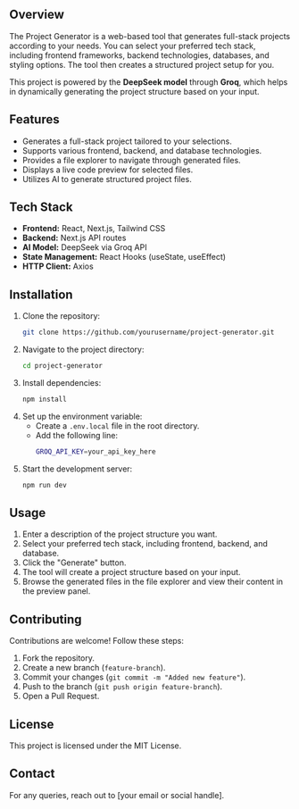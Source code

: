 ## Overview

The Project Generator is a web-based tool that generates full-stack projects according to your needs. You can select your preferred tech stack, including frontend frameworks, backend technologies, databases, and styling options. The tool then creates a structured project setup for you.

This project is powered by the **DeepSeek model** through **Groq**, which helps in dynamically generating the project structure based on your input.

## Features

- Generates a full-stack project tailored to your selections.
- Supports various frontend, backend, and database technologies.
- Provides a file explorer to navigate through generated files.
- Displays a live code preview for selected files.
- Utilizes AI to generate structured project files.

## Tech Stack

- **Frontend:** React, Next.js, Tailwind CSS
- **Backend:** Next.js API routes
- **AI Model:** DeepSeek via Groq API
- **State Management:** React Hooks (useState, useEffect)
- **HTTP Client:** Axios

## Installation

1. Clone the repository:
   ```sh
   git clone https://github.com/yourusername/project-generator.git
   ```
2. Navigate to the project directory:
   ```sh
   cd project-generator
   ```
3. Install dependencies:
   ```sh
   npm install
   ```
4. Set up the environment variable:
   - Create a `.env.local` file in the root directory.
   - Add the following line:
     ```sh
     GROQ_API_KEY=your_api_key_here
     ```
5. Start the development server:
   ```sh
   npm run dev
   ```

## Usage

1. Enter a description of the project structure you want.
2. Select your preferred tech stack, including frontend, backend, and database.
3. Click the "Generate" button.
4. The tool will create a project structure based on your input.
5. Browse the generated files in the file explorer and view their content in the preview panel.

## Contributing

Contributions are welcome! Follow these steps:

1. Fork the repository.
2. Create a new branch (`feature-branch`).
3. Commit your changes (`git commit -m "Added new feature"`).
4. Push to the branch (`git push origin feature-branch`).
5. Open a Pull Request.

## License

This project is licensed under the MIT License.

## Contact

For any queries, reach out to [your email or social handle].
